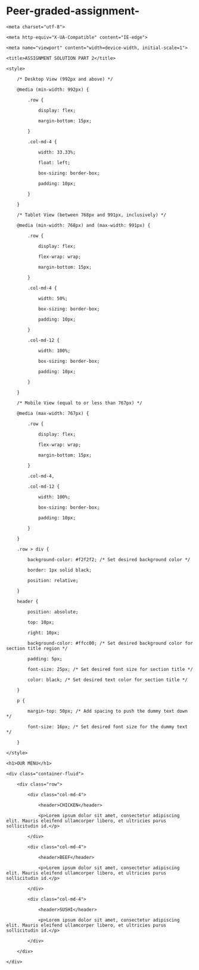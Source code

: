 # Peer-graded-assignment-<!DOCTYPE html>

<html>

<head>

    <meta charset="utf-8">

    <meta http-equiv="X-UA-Compatible" content="IE-edge">

    <meta name="viewport" content="width=device-width, initial-scale=1">

    <title>ASSIGNMENT SOLUTION PART 2</title>

    <style>

        /* Desktop View (992px and above) */

        @media (min-width: 992px) {

            .row {

                display: flex;

                margin-bottom: 15px;

            }

            .col-md-4 {

                width: 33.33%;

                float: left;

                box-sizing: border-box;

                padding: 10px;

            }

        }

        /* Tablet View (between 768px and 991px, inclusively) */

        @media (min-width: 768px) and (max-width: 991px) {

            .row {

                display: flex;

                flex-wrap: wrap;

                margin-bottom: 15px;

            }

            .col-md-4 {

                width: 50%;

                box-sizing: border-box;

                padding: 10px;

            }

            .col-md-12 {

                width: 100%;

                box-sizing: border-box;

                padding: 10px;

            }

        }

        /* Mobile View (equal to or less than 767px) */

        @media (max-width: 767px) {

            .row {

                display: flex;

                flex-wrap: wrap;

                margin-bottom: 15px;

            }

            .col-md-4,

            .col-md-12 {

                width: 100%;

                box-sizing: border-box;

                padding: 10px;

            }

        }

        .row > div {

            background-color: #f2f2f2; /* Set desired background color */

            border: 1px solid black;

            position: relative;

        }

        header {

            position: absolute;

            top: 10px;

            right: 10px;

            background-color: #ffcc00; /* Set desired background color for section title region */

            padding: 5px;

            font-size: 25px; /* Set desired font size for section title */

            color: black; /* Set desired text color for section title */

        }

        p {

            margin-top: 50px; /* Add spacing to push the dummy text down */

            font-size: 16px; /* Set desired font size for the dummy text */

        }

    </style>

</head>

<body>

    <h1>OUR MENU</h1>

    <div class="container-fluid">

        <div class="row">

            <div class="col-md-4">

                <header>CHICKEN</header>

                <p>Lorem ipsum dolor sit amet, consectetur adipiscing elit. Mauris eleifend ullamcorper libero, et ultricies purus sollicitudin id.</p>

            </div>

            <div class="col-md-4">

                <header>BEEF</header>

                <p>Lorem ipsum dolor sit amet, consectetur adipiscing elit. Mauris eleifend ullamcorper libero, et ultricies purus sollicitudin id.</p>

            </div>

            <div class="col-md-4">

                <header>SUSHI</header>

                <p>Lorem ipsum dolor sit amet, consectetur adipiscing elit. Mauris eleifend ullamcorper libero, et ultricies purus sollicitudin id.</p>

            </div>

        </div>

    </div>

</body>

</html
